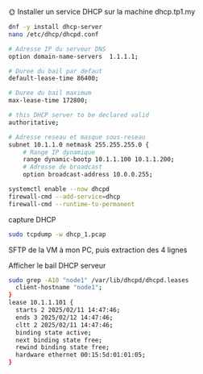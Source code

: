 🌞 Installer un service DHCP sur la machine dhcp.tp1.my  
```bash
dnf -y install dhcp-server
nano /etc/dhcp/dhcpd.conf

# Adresse IP du serveur DNS
option domain-name-servers	1.1.1.1;

# Duree du bail par defaut
default-lease-time 86400;

# Duree du bail maximum
max-lease-time 172800;

# this DHCP server to be declared valid
authoritative;

# Adresse reseau et masque sous-reseau
subnet 10.1.1.0 netmask 255.255.255.0 {
	# Range IP dynamique
	range dynamic-bootp 10.1.1.100 10.1.1.200;
	# Adresse de broadcast
	option broadcast-address 10.0.0.255;

systemctl enable --now dhcpd
firewall-cmd --add-service=dhcp
firewall-cmd --runtime-to-permanent
```

capture DHCP  
```bash
sudo tcpdump -w dhcp_1.pcap
```  
SFTP de la VM à mon PC, puis extraction des 4 lignes

Afficher le bail DHCP serveur
```bash
sudo grep -A10 "node1" /var/lib/dhcpd/dhcpd.leases
  client-hostname "node1";
}
lease 10.1.1.101 {
  starts 2 2025/02/11 14:47:46;
  ends 3 2025/02/12 14:47:46;
  cltt 2 2025/02/11 14:47:46;
  binding state active;
  next binding state free;
  rewind binding state free;
  hardware ethernet 00:15:5d:01:01:05;
}
```